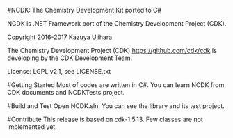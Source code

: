 #NCDK: The Chemistry Development Kit ported to C# 

NCDK is .NET Framework port of the Chemistry Development Project (CDK).

Copyright 2016-2017 Kazuya Ujihara

The Chemistry Development Project (CDK) <https://github.com/cdk/cdk> is developing by the CDK Development Team.

License: LGPL v2.1, see LICENSE.txt

#Getting Started
Most of codes are written in C#. You can learn NCDK from CDK documents and NCDKTests project.

#Build and Test
Open NCDK.sln. You can see the library and its test project.

#Contribute
This release is based on cdk-1.5.13. Few classes are not implemented yet.
